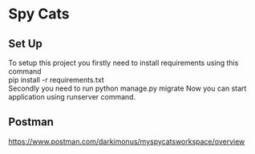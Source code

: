 # Spy Cats

## Set Up

To setup this project you firstly need to install requirements using this command  
pip install -r requirements.txt  
Secondly you need to run python manage.py migrate
Now you can start application using runserver command.

## Postman

https://www.postman.com/darkimonus/myspycatsworkspace/overview

